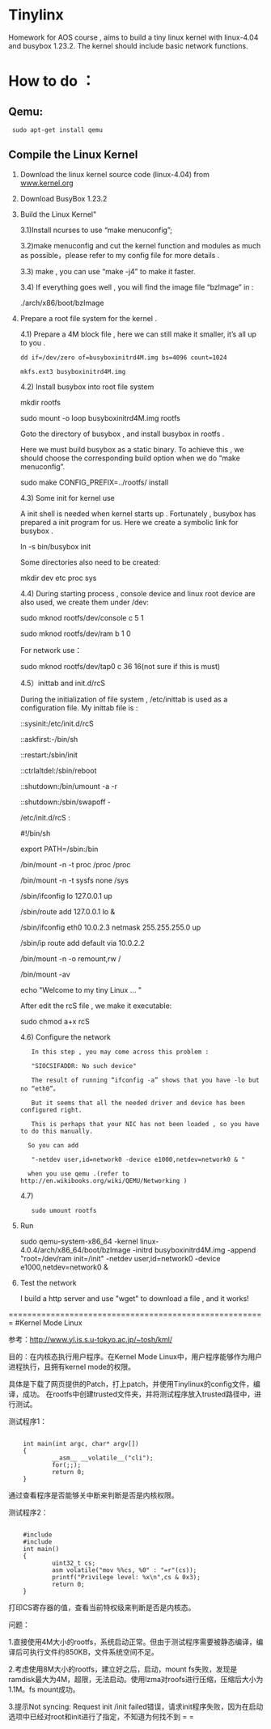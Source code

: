 # Tinylinx
Homework for AOS course , aims to build a tiny linux kernel with linux-4.04 and busybox 1.23.2. The kernel should include basic network functions.

# How to do ：

## Qemu:

     sudo apt-get install qemu

## Compile the Linux Kernel
1.  Download the linux kernel source code (linux-4.04) from www.kernel.org

2.  Download BusyBox 1.23.2

3. Build the Linux Kernel"

     3.1)Install ncurses to use “make menuconfig”;

     3.2)make menuconfig and cut the kernel function and modules as much as possible，please refer to my config file for more details .

     3.3) make , you can use “make -j4” to make it faster.

     3.4) If everything goes well , you will find the image file “bzImage” in :

     ./arch/x86/boot/bzImage

4. Prepare a root file system for the kernel .

      4.1) Prepare a 4M block file , here we can still make it smaller, it’s all up to you . 

       dd if=/dev/zero of=busyboxinitrd4M.img bs=4096 count=1024

       mkfs.ext3 busyboxinitrd4M.img
     
     4.2) Install busybox into root file system
     
     mkdir rootfs
     
     sudo mount -o loop busyboxinitrd4M.img rootfs
     
     Goto the directory of busybox , and install busybox in rootfs .
     
     Here we must build busybox as a static binary. To achieve this , we should choose the corresponding build option when we do “make menuconfig”.  
     
     sudo make CONFIG_PREFIX=../rootfs/ install  
     
     4.3) Some init for kernel use 
     
     A init shell is needed when kernel starts up . Fortunately , busybox has prepared a init program for us. Here we create a symbolic link for busybox .
     
     ln -s bin/busybox init
     
     Some directories also need to be created:
     
     mkdir dev etc proc sys
     
     4.4) During starting process , console device and linux root device are also used, we create them under /dev:
     
     sudo mknod rootfs/dev/console c 5 1
     
     sudo mknod rootfs/dev/ram b 1 0
    
    For network use：
    
     sudo mknod rootfs/dev/tap0 c 36 16(not sure if this is must)
    
     4.5）inittab and init.d/rcS
    
     During the initialization of file system , /etc/inittab is used as a configuration file. My inittab file is :
    
     ::sysinit:/etc/init.d/rcS

     ::askfirst:-/bin/sh

     ::restart:/sbin/init

     ::ctrlaltdel:/sbin/reboot

     ::shutdown:/bin/umount -a -r

     ::shutdown:/sbin/swapoff -

     /etc/init.d/rcS :
     
     #!/bin/sh
     
     export PATH=/sbin:/bin

     /bin/mount -n -t proc  /proc  /proc
     
     /bin/mount -n -t sysfs none /sys

     /sbin/ifconfig lo 127.0.0.1 up
     
     /sbin/route add 127.0.0.1 lo &

     /sbin/ifconfig eth0 10.0.2.3 netmask 255.255.255.0 up
     
     /sbin/ip route add default via 10.0.2.2

     /bin/mount -n -o  remount,rw  /
     
     /bin/mount -av

     echo "Welcome to my tiny Linux ... "
     
     After edit the rcS file , we make it executable:

     sudo chmod a+x rcS
	
     4.6) Configure the network 
     
          In this step , you may come across this problem :
     
          "SIOCSIFADDR: No such device"
         
          The result of running “ifconfig -a” shows that you have -lo but no “eth0”。 
     
          But it seems that all the needed driver and device has been configured right.
     
          This is perhaps that your NIC has not been loaded , so you have to do this manually.
         
         So you can add  
         
          "-netdev user,id=network0 -device e1000,netdev=network0 & "
         
         when you use qemu .(refer to http://en.wikibooks.org/wiki/QEMU/Networking )
     
     4.7)      
          
          sudo umount rootfs

5. Run
     
     sudo qemu-system-x86_64 -kernel linux-4.0.4/arch/x86_64/boot/bzImage -initrd busyboxinitrd4M.img -append "root=/dev/ram init=/init" -netdev user,id=network0 -device e1000,netdev=network0 &

6. Test the network
     
     I build a http server and use "wget" to download a file , and it works!


=======================================================
#Kernel Mode Linux

参考：http://www.yl.is.s.u-tokyo.ac.jp/~tosh/kml/

目的：在内核态执行用户程序。在Kernel Mode Linux中，用户程序能够作为用户进程执行，且拥有kernel mode的权限。

具体是下载了网页提供的Patch，打上patch，并使用Tinylinux的config文件，编译，成功。
在rootfs中创建trusted文件夹，并将测试程序放入trusted路径中，进行测试。

测试程序1：
<pre><code>
	int main(int argc, char* argv[])
	{
	        __asm__ __volatile__("cli");
	        for(;;);
	        return 0;
	}
</code></pre>

通过查看程序是否能够关中断来判断是否是内核权限。

测试程序2：
<pre><code>
	#include <stdio.h>
	#include <stdint.h>
	int main()
	{
        	uint32_t cs;
        	asm volatile("mov %%cs, %0" : "=r"(cs));
        	printf("Privilege level: %x\n",cs & 0x3);
        	return 0;
	}
</code></pre>

打印CS寄存器的值，查看当前特权级来判断是否是内核态。

问题：

1.直接使用4M大小的rootfs，系统启动正常。但由于测试程序需要被静态编译，编译后可执行文件约850KB，文件系统空间不足。

2.考虑使用8M大小的rootfs，建立好之后，启动，mount fs失败，发现是ramdisk最大为4M，超限，无法启动。使用lzma对roofs进行压缩，压缩后大小为1.1M。fs mount成功。

3.提示Not syncing: Request init /init failed错误，请求init程序失败，因为在启动选项中已经对root和init进行了指定，不知道为何找不到 = =

